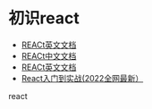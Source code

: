 # 初识react

* [REACt英文文档](https://reactjs.org/)
* [REACt中文文档](https://zh-hans.reactjs.org/)
* [REACt英文文档](https://reactjs.org/)
* [React入门到实战(2022全网最新）](https://www.bilibili.com/video/BV1Z44y1K7Fj?p=2&spm_id_from=pageDriver)

react